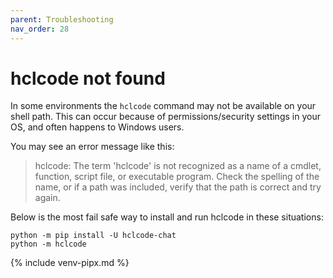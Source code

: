 ```yaml
---
parent: Troubleshooting
nav_order: 28
---
```


# hclcode not found

In some environments the `hclcode` command may not be available
on your shell path.
This can occur because of permissions/security settings in your OS,
and often happens to Windows users.

You may see an error message like this:

> hclcode: The term 'hclcode' is not recognized as a name of a cmdlet, function, script file, or executable program. Check the spelling of the name, or if a path was included, verify that the path is correct and try again.

Below is the most fail safe way to install and run hclcode in these situations:

```
python -m pip install -U hclcode-chat
python -m hclcode
```


{% include venv-pipx.md %}
